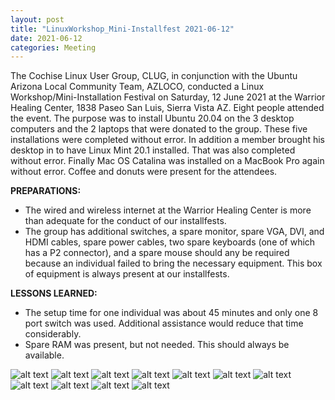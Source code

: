 ```yaml
---
layout: post
title: "LinuxWorkshop_Mini-Installfest 2021-06-12"
date: 2021-06-12
categories: Meeting
---
```


The Cochise Linux User Group, CLUG, in conjunction with the Ubuntu Arizona Local Community Team, AZLOCO, conducted a Linux Workshop/Mini-Installation Festival on Saturday, 12 June 2021 at the Warrior Healing Center, 1838 Paseo San Luis, Sierra Vista AZ.  Eight people attended the event.  The purpose was to install Ubuntu 20.04 on the 3 desktop computers and the 2 laptops that were donated to the group.  These five installations were completed without error.  In addition a member brought his desktop in to have Linux Mint 20.1 installed.  That was also completed without error.  Finally Mac OS Catalina was installed on a MacBook Pro again without error.  Coffee and donuts were present for the attendees.

**PREPARATIONS:**

 * The wired and wireless internet at the Warrior Healing Center is more than adequate for the conduct of our installfests.
 * The group has additional switches, a spare monitor, spare VGA, DVI, and HDMI cables, spare power cables, two spare keyboards (one of which has a P2 connector), and a spare mouse should any be required because an individual failed to bring the necessary equipment.  This box of equipment is always present at our installfests.

**LESSONS LEARNED:**

 * The setup time for one individual was about 45 minutes and only one 8 port switch was used.  Additional assistance would reduce that time considerably.
 * Spare RAM was present, but not needed.  This should always be available.

![alt text](https://raw.githubusercontent.com/CochiseLinuxUsersGroup/CochiseLinuxUsersGroup.github.io/master/images/rsz_sv_installfest_2021-06-12_1.jpg)
![alt text](https://raw.githubusercontent.com/CochiseLinuxUsersGroup/CochiseLinuxUsersGroup.github.io/master/images/rsz_sv_installfest_2021-06-12_2.jpg)
![alt text](https://raw.githubusercontent.com/CochiseLinuxUsersGroup/CochiseLinuxUsersGroup.github.io/master/images/rsz_rexinstallfest_4.jpg)
![alt text](https://raw.githubusercontent.com/CochiseLinuxUsersGroup/CochiseLinuxUsersGroup.github.io/master/images/rsz_sv_installfest_2021-06-12_3.jpg)
![alt text](https://raw.githubusercontent.com/CochiseLinuxUsersGroup/CochiseLinuxUsersGroup.github.io/master/images/rsz_sv_installfest_2021-06-12_4.jpg)
![alt text](https://raw.githubusercontent.com/CochiseLinuxUsersGroup/CochiseLinuxUsersGroup.github.io/master/images/rsz_rexinstallfest_3.jpg)
![alt text](https://raw.githubusercontent.com/CochiseLinuxUsersGroup/CochiseLinuxUsersGroup.github.io/master/images/rsz_sv_installfest_2021-06-12_5.jpg)
![alt text](https://raw.githubusercontent.com/CochiseLinuxUsersGroup/CochiseLinuxUsersGroup.github.io/master/images/rsz_sv_installfest_2021-06-12_6.jpg)
![alt text](https://raw.githubusercontent.com/CochiseLinuxUsersGroup/CochiseLinuxUsersGroup.github.io/master/images/rsz_sv_installfest_2021-06-12_7.jpg)
![alt text](https://raw.githubusercontent.com/CochiseLinuxUsersGroup/CochiseLinuxUsersGroup.github.io/master/images/rsz_rexinstallfest_2.jpg)
![alt text](https://raw.githubusercontent.com/CochiseLinuxUsersGroup/CochiseLinuxUsersGroup.github.io/master/images/rsz_sv_installfest_2021-06-12_8.jpg)
